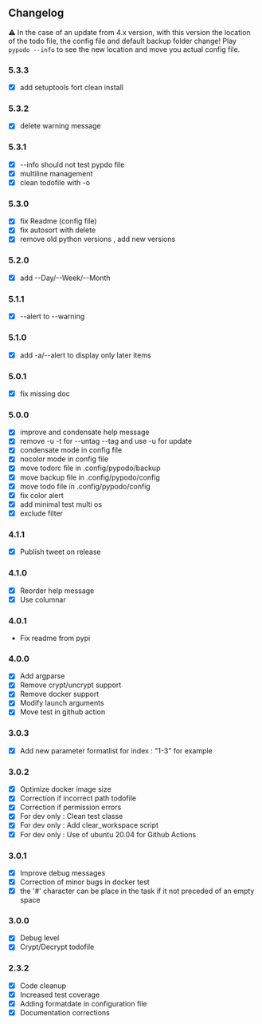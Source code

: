 ## Changelog

:warning: In the case of an update from 4.x version, with this version the location of the todo file, the config file and default backup folder change! Play ``pypodo --info`` to see the new location and move you actual config file.

### 5.3.3

- [x] add setuptools fort clean install

### 5.3.2

- [x] delete warning message 

### 5.3.1

- [x] --info should not test pypdo file
- [x] multiline management
- [x] clean todofile with -o

### 5.3.0

- [x] fix Readme (config file)
- [x] fix autosort with delete
- [x] remove old python versions , add new versions

### 5.2.0

- [x] add --Day/--Week/--Month

### 5.1.1

- [x] --alert to --warning

### 5.1.0

- [x] add -a/--alert to display only later items
### 5.0.1

- [x] fix missing doc
### 5.0.0


- [x] improve and condensate help message
- [x] remove -u -t for --untag --tag and use -u for update
- [x] condensate mode in config file
- [x] nocolor mode in config file
- [x] move todorc file in .config/pypodo/backup
- [x] move backup file in .config/pypodo/config
- [x] move todo file in .config/pypodo/config
- [x] fix color alert
- [x] add minimal test multi os
- [x] exclude filter
### 4.1.1

- [x] Publish tweet on release 

### 4.1.0 

- [x] Reorder help message
- [x] Use columnar

### 4.0.1

- Fix readme from pypi
### 4.0.0

- [x] Add argparse
- [x] Remove crypt/uncrypt support
- [x] Remove docker support
- [x] Modify launch arguments
- [x] Move test in github action
### 3.0.3

- [x] Add new parameter formatlist for index : "1-3" for example

### 3.0.2

- [x] Optimize docker image size
- [x] Correction if incorrect path todofile
- [x] Correction if permission errors
- [x] For dev only : Clean test classe
- [x] For dev only : Add clear_workspace script
- [x] For dev only : Use of  ubuntu 20.04 for Github Actions

### 3.0.1

- [x] Improve debug messages
- [x] Correction of minor bugs in docker test
- [x] the '#' character can be place in the task if it not preceded of an empty space

### 3.0.0

- [x] Debug level
- [x] Crypt/Decrypt todofile

### 2.3.2

- [x] Code cleanup
- [x] Increased test coverage
- [x] Adding formatdate in configuration file
- [x] Documentation corrections
